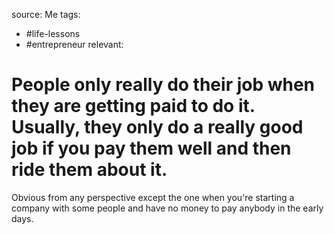 source: Me
tags:
- #life-lessons 
- #entrepreneur 
relevant:

# People only really do their job when they are getting paid to do it. Usually, they only do a really good job if you pay them well and then ride them about it.

Obvious from any perspective except the one when you're starting a company with some people and have no money to pay anybody in the early days.
